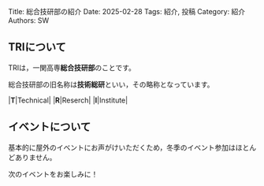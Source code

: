 Title: 総合技研部の紹介
Date: 2025-02-28
Tags: 紹介, 投稿
Category: 紹介
Authors: SW

## TRIについて

TRIは，一関高専**総合技研部**のことです。

総合技研部の旧名称は**技術総研**といい，その略称となっています。

|**T**|Technical|
|**R**|Reserch|
|**I**|Institute|

## イベントについて

基本的に屋外のイベントにお声がけいただくため，冬季のイベント参加はほとんどありません。

次のイベントをお楽しみに！
